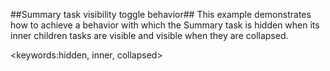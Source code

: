 ##Summary task visibility toggle behavior##
This example demonstrates how to achieve a behavior with which the Summary task is hidden when its inner children tasks are visible and visible when they are collapsed.

<keywords:hidden, inner, collapsed>